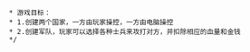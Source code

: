 
         * 游戏目标：
         * 1.创建两个国家，一方由玩家操控，一方由电脑操控
         * 2.创建军队，玩家可以选择各种士兵来攻打对方，并扣除相应的血量和金钱
         */
     
